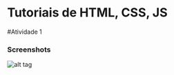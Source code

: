 # Tutoriais de HTML, CSS, JS

#Atividade 1
### Screenshots
![alt tag](https://raw.githubusercontent.com/crislanio/HtmlCssJSTutorial/atividade1/img/master/Screenshot3.png)

